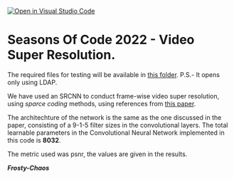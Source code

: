 [![Open in Visual Studio Code](https://classroom.github.com/assets/open-in-vscode-c66648af7eb3fe8bc4f294546bfd86ef473780cde1dea487d3c4ff354943c9ae.svg)](https://classroom.github.com/online_ide?assignment_repo_id=7954983&assignment_repo_type=AssignmentRepo)
# Seasons Of Code 2022 - Video Super Resolution.
The required files for testing will be available in [this folder](https://drive.google.com/drive/folders/19iuC6Q3snaowbprPOkqkn1WmRYISRkzI?usp=sharing).
P.S.- It opens only using LDAP.

We have used an SRCNN to conduct frame-wise video super resolution, using _sparce coding_ methods, using references from [this paper](https://arxiv.org/pdf/1501.00092v3.pdf).

The architechture of the network is the same as the one discussed in the paper, consisting of a 9-1-5 filter sizes in the convolutional layers. The total learnable parameters in the Convolutional Neural Network implemented in this code is __8032__.

The metric used was psnr, the values are given in the results.

___Frosty-Chaos___
